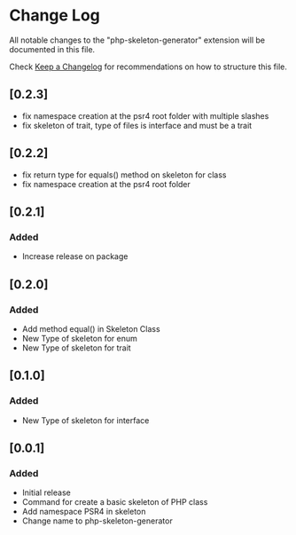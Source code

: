# Change Log

All notable changes to the "php-skeleton-generator" extension will be documented in this file.

Check [Keep a Changelog](http://keepachangelog.com/) for recommendations on how to structure this file.

## [0.2.3]
- fix namespace creation at the psr4 root folder with multiple slashes
- fix skeleton of trait, type of files is interface and must be a trait

## [0.2.2]
- fix return type for equals() method on skeleton for class
- fix namespace creation at the psr4 root folder

## [0.2.1]

### Added 
- Increase release on package

## [0.2.0]

### Added 
- Add method equal() in Skeleton Class
- New Type of skeleton for enum
- New Type of skeleton for trait

## [0.1.0]

### Added 
- New Type of skeleton for interface

## [0.0.1]

### Added 
- Initial release
- Command for create a basic skeleton of PHP class
- Add namespace PSR4 in skeleton
- Change name to php-skeleton-generator